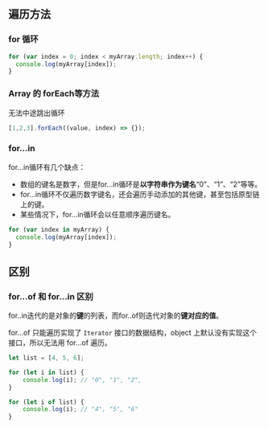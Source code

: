 ## 遍历方法
### for 循环
```js
for (var index = 0; index < myArray.length; index++) {
  console.log(myArray[index]);
}
```

### Array 的 forEach等方法
无法中途跳出循环
```js
[1,2,3].forEach((value, index) => {});
```

### for...in
for...in循环有几个缺点：
- 数组的键名是数字，但是for...in循环是**以字符串作为键名**“0”、“1”、“2”等等。
- for...in循环不仅遍历数字键名，还会遍历手动添加的其他键，甚至包括原型链上的键。
- 某些情况下，for...in循环会以任意顺序遍历键名。
```js
for (var index in myArray) {
  console.log(myArray[index]);
}
```



## 区别
### for...of 和 for...in 区别
for..in迭代的是对象的**键**的列表，而for..of则迭代对象的**键对应的值**。

for...of 只能遍历实现了 `Iterator` 接口的数据结构，object 上默认没有实现这个接口，所以无法用 for...of 遍历。

```ts
let list = [4, 5, 6];

for (let i in list) {
    console.log(i); // "0", "1", "2",
}

for (let i of list) {
    console.log(i); // "4", "5", "6"
}
```